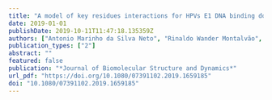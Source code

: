 ```yaml
---
title: "A model of key residues interactions for HPVs E1 DNA binding domain-DNA interface based on HPVs residues conservation profiles and molecular dynamics simulations"
date: 2019-01-01
publishDate: 2019-10-11T11:47:18.135359Z
authors: ["Antonio Marinho da Silva Neto", "Rinaldo Wander Montalvão", "Danyelly Bruneska Gondim Martins", "José Luiz de Lima Filho", "Carlos Henrique Madeiros Castelletti"]
publication_types: ["2"]
abstract: ""
featured: false
publication: "*Journal of Biomolecular Structure and Dynamics*"
url_pdf: "https://doi.org/10.1080/07391102.2019.1659185"
doi: "10.1080/07391102.2019.1659185"
---
```



